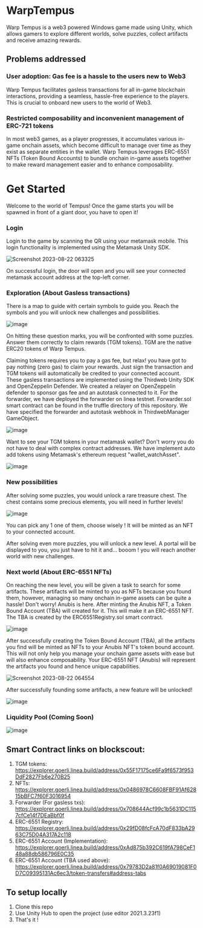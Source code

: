 # WarpTempus
Warp Tempus is a web3 powered Windows game made using Unity, which allows gamers to explore different worlds, solve puzzles, collect artifacts and receive amazing rewards.

## Problems addressed 

### User adoption: Gas fee is a hassle to the users new to Web3

Warp Tempus facilitates gasless transactions for all in-game blockchain interactions, providing a seamless, hassle-free experience to the players.
This is crucial to onboard new users to the world of Web3.

### Restricted composability and inconvenient management of ERC-721 tokens

In most web3 games, as a player progresses, it accumulates various in-game onchain assets, which become difficult to manage over time as they exist as separate entities in the wallet. 
Warp Tempus leverages ERC-6551 NFTs (Token Bound Accounts) to bundle onchain in-game assets together to make reward management easier and to enhance composability.

# Get Started
Welcome to the world of Tempus! Once the game starts you will be spawned in front of a giant door, you have to open it!
### Login
Login to the game by scanning the QR using your metamask mobile. This login functionality is implemented using the Metamask Unity SDK.

![Screenshot 2023-08-22 063325](https://github.com/Created-for-a-purpose/WarpTempus/assets/97793907/bb3fc1e3-7e59-43a8-a4ab-051d1ca7bcd1)

On successful login, the door will open and you will see your connected metamask account address at the top-left corner.
### Exploration (About Gasless transactions)
There is a map to guide with certain symbols to guide you. Reach the symbols and you will unlock new challenges and possibilities.

![image](https://github.com/Created-for-a-purpose/WarpTempus/assets/97793907/2e9ea47d-ae1d-4ffe-b28d-10f9191ffd49)

On hitting these question marks, you will be confronted with some puzzles. Answer them correctly to claim rewards (TGM tokens). TGM are the native ERC20 tokens of Warp Tempus. 

Claiming tokens requires you to pay a gas fee, but relax! you have got to pay nothing (zero gas) to claim your rewards. Just sign the transaction and TGM tokens will automatically be credited to your connected account. These gasless transactions are implemented using the Thirdweb Unity SDK and OpenZeppelin Defender. We created a relayer on OpenZeppelin defender to sponsor gas fee and an autotask connected to it. For the forwarder, we have deployed the forwarder on linea testnet.
Forwarder.sol smart contract can be found in the truffle directory of this repository. We have specified the forwarder and autotask webhook in ThirdwebManager GameObject.

![image](https://github.com/Created-for-a-purpose/WarpTempus/assets/97793907/92ab3f7e-8b8c-4a4e-aaf9-67cd5e6469a2)

Want to see your TGM tokens in your metamask wallet? Don't worry you do not have to deal with complex contract addresses. We have implement auto add tokens using Metamask's ethereum request "wallet_watchAsset".

![image](https://github.com/Created-for-a-purpose/WarpTempus/assets/97793907/f3f16828-0058-4335-bbca-78ce64825c29)

### New possibilities

After solving some puzzles, you would unlock a rare treasure chest. The chest contains some precious elements, you will need in further levels!

![image](https://github.com/Created-for-a-purpose/WarpTempus/assets/97793907/9f92fc75-d82b-4fdf-8aa2-2125b543315f)

You can pick any 1 one of them, choose wisely ! It will be minted as an NFT to your connected account.

After solving even more puzzles, you will unlock a new level. A portal will be displayed to you, you just have to hit it and... booom ! you will reach another world with new challenges.

### Next world (About ERC-6551 NFTs)
On reaching the new level, you will be given a task to search for some artifacts. These artifacts will be minted to you as NFTs because you found them, however, managing so many onchain in-game assets can be quite a hassle!
Don't worry! Anubis is here. After minting the Anubis NFT, a Token Bound Account (TBA) will created for it. This will make it an ERC-6551 NFT.
The TBA is created by the ERC6551Registry.sol smart contract.

![image](https://github.com/Created-for-a-purpose/WarpTempus/assets/97793907/567cc5c6-ab13-45f0-b6c9-6fd212e06731)

After successfully creating the Token Bound Account (TBA), all the artifacts you find will be minted as NFTs to your Anubis NFT's token bound account. This will not only help you manage your onchain game assets with ease but will also enhance composability. Your ERC-6551 NFT (Anubis) will represent the artifacts you found and hence unique capabilities.

![Screenshot 2023-08-22 064554](https://github.com/Created-for-a-purpose/WarpTempus/assets/97793907/192c684e-07a7-46ff-a548-4825c2eee56f)

After successfully founding some artifacts, a new feature will be unlocked!

![image](https://github.com/Created-for-a-purpose/WarpTempus/assets/97793907/e910173d-d4d7-4849-aefc-e231d441bab5)

### Liquidity Pool (Coming Soon)

![image](https://github.com/Created-for-a-purpose/WarpTempus/assets/97793907/cf3fe4dc-fe01-4ffd-a790-68e98ad0a4cd)


## Smart Contract links on blockscout:
1. TGM tokens: https://explorer.goerli.linea.build/address/0x55F17175ce6Fa9f6573f953DdF2827Fb6e270B25
2. NFTs: https://explorer.goerli.linea.build/address/0x0486978C6608FBF91Af62815bBFC7f60F3016954
3. Forwarder (For gasless txs): https://explorer.goerli.linea.build/address/0x708644Acf99c1b5631DC1157cfCe14f7DEaBbf0f
4. ERC-6551 Registry: https://explorer.goerli.linea.build/address/0x29fD08fcFcA70dF833bA2963C75D04A317A2c118
5. ERC-6551 Account (Implementation): https://explorer.goerli.linea.build/address/0xAd875b392C619fA798CeF148a88db586796E0C35
6. ERC-6551 Account (TBA used above): https://explorer.goerli.linea.build/address/0x79783D2a81f0A69019081F0D7C09395131Ac6ec3/token-transfers#address-tabs


## To setup locally
1. Clone this repo
2. Use Unity Hub to open the project (use editor 2021.3.23f1)
3. That's it !



